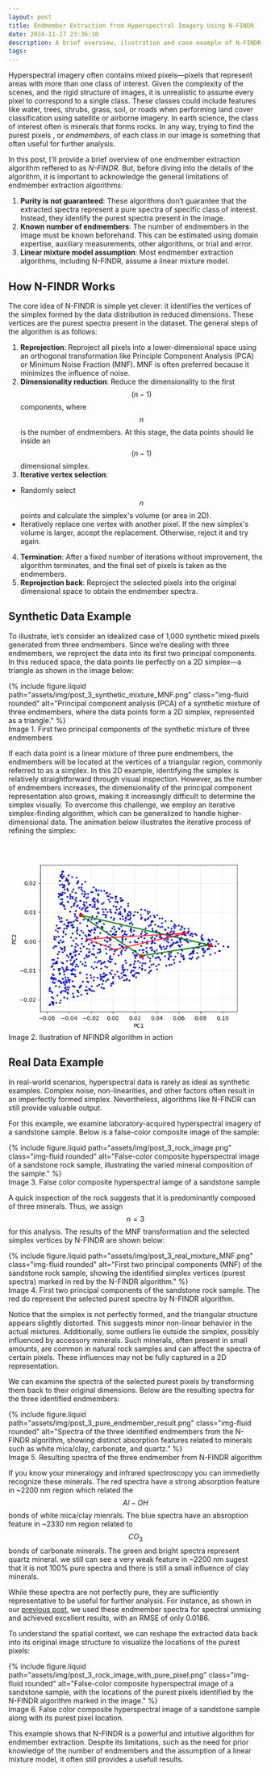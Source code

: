 ```yaml
---
layout: post
title: Endmember Extraction from Hyperspectral Imagery Using N-FINDR
date: 2024-11-27 23:36:10
description: A brief overview, ilustration and case example of N-FINDR algorithm to extract mineral endmembers in hyperspectral imagery.
tags: 
---
```


Hyperspectral imagery often contains mixed pixels—pixels that represent areas with more than one class of interest. Given the complexity of the scenes, and the rigid structure of images, it is unrealistic to assume every pixel to correspond to a single class. These classes could include features like water, trees, shrubs, grass, soil, or roads when performing land cover classification using satellite or airborne imagery. In earth science, the class of interest often is minerals that forms rocks. In any way, trying to find the purest pixels , or *endmembers*, of each class in our image is something that often useful for further analysis.

In this post, I'll provide a brief overview of one endmember extraction algorithm reffered to as *N-FINDR*. But, before diving into the details of the algorithm, it is important to acknowledge the general limitations of endmember extraction algorithms:

1. **Purity is not guaranteed**: These algorithms don’t guarantee that the extracted spectra represent a pure spectra of specific class of interest. Instead, they identify the purest spectra present in the image.
2. **Known number of endmembers**: The number of endmembers in the image must be known beforehand. This can be estimated using domain expertise, auxiliary measurements, other algorithms, or trial and error.
3. **Linear mixture model assumption**: Most endmember extraction algorithms, including N-FINDR, assume a linear mixture model.


## How N-FINDR Works

The core idea of N-FINDR is simple yet clever: it identifies the vertices of the simplex formed by the data distribution in reduced dimensions. These vertices are the purest spectra present in the dataset. The general steps of the algorithm is as follows:

1. **Reprojection**: Reproject all pixels into a lower-dimensional space using an orthogonal transformation like Principle Component Analysis (PCA) or Minimum Noise Fraction (MNF). MNF is often preferred because it minimizes the influence of noise.
2. **Dimensionality reduction**: Reduce the dimensionality to the first $$ (n−1) $$ components, where $$ n $$ is the number of endmembers. At this stage, the data points should lie inside an $$ (n-1) $$ dimensional simplex.
3. **Iterative vertex selection**:
- Randomly select $$ n $$ points and calculate the simplex's volume (or area in 2D).
- Iteratively replace one vertex with another pixel. If the new simplex's volume is larger, accept the replacement. Otherwise, reject it and try again.
4. **Termination**: After a fixed number of iterations without improvement, the algorithm terminates, and the final set of pixels is taken as the endmembers.
5. **Reprojection back**: Reproject the selected pixels into the original dimensional space to obtain the endmember spectra.


## Synthetic Data Example

To illustrate, let’s consider an idealized case of 1,000 synthetic mixed pixels generated from three endmembers. Since we’re dealing with three endmembers, we reproject the data into its first two principal components. In this reduced space, the data points lie perfectly on a 2D simplex—a triangle as shown in the image below:

<div class="row mt-3">
    <div class="col-sm mt-3 mt-md-0">
        {% include figure.liquid 
            path="assets/img/post_3_synthetic_mixture_MNF.png" 
            class="img-fluid rounded" 
            alt="Principal component analysis (PCA) of a synthetic mixture of three endmembers, where the data points form a 2D simplex, represented as a triangle."
        %}
    </div>
</div>
<div class="caption">
    Image 1. First two principal components of the synthetic mixture of three endmembers
</div>

If each data point is a linear mixture of three pure endmembers, the endmembers will be located at the vertices of a triangular region, commonly referred to as a simplex. In this 2D example, identifying the simplex is relatively straightforward through visual inspection. However, as the number of endmembers increases, the dimensionality of the principal component representation also grows, making it increasingly difficult to determine the simplex visually. To overcome this challenge, we employ an iterative simplex-finding algorithm, which can be generalized to handle higher-dimensional data. The animation below illustrates the iterative process of refining the simplex:

<div style="display: flex; justify-content: center;">
  <img src="/assets/img/post_3_nfindr_iterative.gif" alt="Animation illustrating the iterative process of the N-FINDR algorithm, refining the simplex to identify the purest endmember spectra in the data.">
</div>
<div class="caption">
    Image 2. Ilustration of NFINDR algorithm in action
</div>

## Real Data Example

In real-world scenarios, hyperspectral data is rarely as ideal as synthetic examples. Complex noise, non-linearities, and other factors often result in an imperfectly formed simplex. Nevertheless, algorithms like N-FINDR can still provide valuable output.

For this example, we examine laboratory-acquired hyperspectral imagery of a sandstone sample. Below is a false-color composite image of the sample:

<div class="row mt-3">
    <div class="col-sm mt-3 mt-md-0">
        {% include figure.liquid 
            path="assets/img/post_3_rock_image.png" 
            class="img-fluid rounded" 
            alt="False-color composite hyperspectral image of a sandstone rock sample, illustrating the varied mineral composition of the sample."
        %}
    </div>
</div>
<div class="caption">
    Image 3. False color composite hyperspectral iamge of a sandstone sample
</div>

A quick inspection of the rock suggests that it is predominantly composed of three minerals. Thus, we assign $$ n=3 $$ for this analysis. The results of the MNF transformation and the selected simplex vertices by N-FINDR are shown below:

<div class="row mt-3">
    <div class="col-sm mt-3 mt-md-0">
        {% include figure.liquid 
            path="assets/img/post_3_real_mixture_MNF.png" 
            class="img-fluid rounded" 
            alt="First two principal components (MNF) of the sandstone rock sample, showing the identified simplex vertices (purest spectra) marked in red by the N-FINDR algorithm."
        %}
    </div>
</div>
<div class="caption">
    Image 4. First two principal components of the sandstone rock sample. The red do represent the selected purest spectra by N-FINDR algorithm.
</div>

Notice that the simplex is not perfectly formed, and the triangular structure appears slightly distorted. This suggests minor non-linear behavior in the actual mixtures. Additionally, some outliers lie outside the simplex, possibly influenced by accessory minerals. Such minerals, often present in small amounts, are common in natural rock samples and can affect the spectra of certain pixels. These influences may not be fully captured in a 2D representation.

We can examine the spectra of the selected purest pixels by transforming them back to their original dimensions. Below are the resulting spectra for the three identified endmembers:

<div class="row mt-3">
    <div class="col-sm mt-3 mt-md-0">
        {% include figure.liquid 
            path="assets/img/post_3_pure_endmember_result.png" 
            class="img-fluid rounded" 
            alt="Spectra of the three identified endmembers from the N-FINDR algorithm, showing distinct absorption features related to minerals such as white mica/clay, carbonate, and quartz."
        %}
    </div>
</div>
<div class="caption">
    Image 5. Resulting spectra of the three endmember from N-FINDR algorithm
</div>

If you know your mineralogy and infrared spectroscopy you can immedietly recognize these minerals. The red spectra have a strong absorption feature in ~2200 nm region which related the $$ Al-OH $$ bonds of white mica/clay mienrals. The blue spectra have an absroption feature in ~2330 nm region related to $$ CO_3 $$ bonds of carbonate minerals. The green and bright spectra represent quartz mineral. we still can see a very weak feature in ~2200 nm sugest that it is not 100% pure spectra and there is still a small influence of clay minerals. 

While these spectra are not perfectly pure, they are sufficiently representative to be useful for further analysis. For instance, as shown in our [previous post](https://nasirlukman.github.io/blog/2024/bayes-unmixing/), we used these endmember spectra for spectral unmixing and achieved excellent results, with an RMSE of only 0.0186.

To understand the spatial context, we can reshape the extracted data back into its original image structure to visualize the locations of the purest pixels:

<div class="row mt-3">
    <div class="col-sm mt-3 mt-md-0">
        {% include figure.liquid 
            path="assets/img/post_3_rock_image_with_pure_pixel.png" 
            class="img-fluid rounded" 
            alt="False-color composite hyperspectral image of a sandstone sample, with the locations of the purest pixels identified by the N-FINDR algorithm marked in the image."
        %}
    </div>
</div>
<div class="caption">
    Image 6. False color composite hyperspectral image of a sandstone sample along with its purest pixel location.
</div>


This example shows that N-FINDR is a powerful and intuitive algorithm for endmember extraction. Despite its limitations, such as the need for prior knowledge of the number of endmembers and the assumption of a linear mixture model, it often still provides a usefull results.